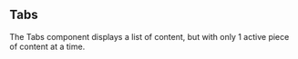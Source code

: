 ## Tabs

The Tabs component displays a list of content, but with only 1 active piece of content at a time.


